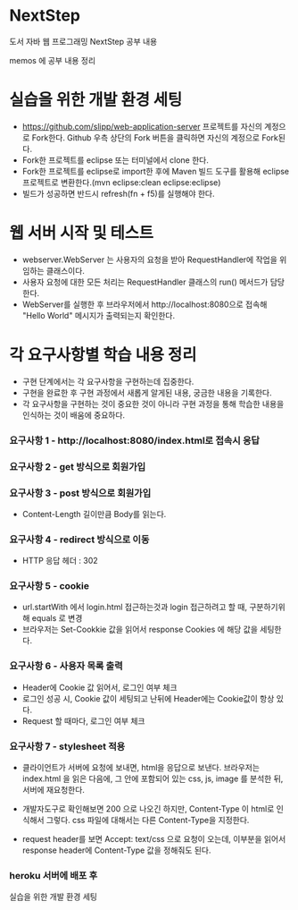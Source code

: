 # NextStep
도서 자바 웹 프로그래밍 NextStep 공부 내용

memos 에 공부 내용 정리


# 실습을 위한 개발 환경 세팅
* https://github.com/slipp/web-application-server 프로젝트를 자신의 계정으로 Fork한다. Github 우측 상단의 Fork 버튼을 클릭하면 자신의 계정으로 Fork된다.
* Fork한 프로젝트를 eclipse 또는 터미널에서 clone 한다.
* Fork한 프로젝트를 eclipse로 import한 후에 Maven 빌드 도구를 활용해 eclipse 프로젝트로 변환한다.(mvn eclipse:clean eclipse:eclipse)
* 빌드가 성공하면 반드시 refresh(fn + f5)를 실행해야 한다.

# 웹 서버 시작 및 테스트
* webserver.WebServer 는 사용자의 요청을 받아 RequestHandler에 작업을 위임하는 클래스이다.
* 사용자 요청에 대한 모든 처리는 RequestHandler 클래스의 run() 메서드가 담당한다.
* WebServer를 실행한 후 브라우저에서 http://localhost:8080으로 접속해 "Hello World" 메시지가 출력되는지 확인한다.

# 각 요구사항별 학습 내용 정리
* 구현 단계에서는 각 요구사항을 구현하는데 집중한다. 
* 구현을 완료한 후 구현 과정에서 새롭게 알게된 내용, 궁금한 내용을 기록한다.
* 각 요구사항을 구현하는 것이 중요한 것이 아니라 구현 과정을 통해 학습한 내용을 인식하는 것이 배움에 중요하다. 

### 요구사항 1 - http://localhost:8080/index.html로 접속시 응답

### 요구사항 2 - get 방식으로 회원가입

### 요구사항 3 - post 방식으로 회원가입
* Content-Length 길이만큼 Body를 읽는다.

### 요구사항 4 - redirect 방식으로 이동
* HTTP 응답 헤더 : 302

### 요구사항 5 - cookie
* url.startWith 에서 login.html 접근하는것과 login  접근하려고 할 때, 구분하기위해 equals 로 변경
* 브라우저는 Set-Cookkie 값을 읽어서 response Cookies 에 해당 값을 세팅한다.

### 요구사항 6 - 사용자 목록 출력
* Header에 Cookie 값 읽어서, 로그인 여부 체크
* 로그인 성공 시, Cookie 값이 세팅되고 난뒤에 Header에는 Cookie값이 항상 있다.
* Request 할 때마다, 로그인 여부 체크

### 요구사항 7 - stylesheet 적용
* 클라이언트가 서버에 요청에 보내면, html을 응답으로 보낸다.
 브라우저는 index.html 을 읽은 다음에, 그 안에 포함되어 있는 css, js, image 를 분석한 뒤, 서버에 재요청한다.

* 개발자도구로 확인해보면 200 으로 나오긴 하지만, Content-Type 이 html로 인식해서 그렇다.
 css 파일에 대해서는 다른 Content-Type을 지정한다.

* request header를 보면 Accept: text/css 으로 요청이 오는데,
 이부분을 읽어서 response header에 Content-Type 값을 정해줘도 된다.
 
### heroku 서버에 배포 후
실습을 위한 개발 환경 세팅
